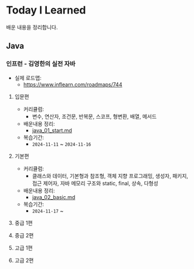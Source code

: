 # Today I Learned

배운 내용을 정리합니다.


## Java

### 인프런 - 김영한의 실전 자바
- 실제 로드맵:
  - https://www.inflearn.com/roadmaps/744

1. 입문편
   - 커리큘럼:
     - 변수, 연산자, 조건문, 반복문, 스코프, 형변환, 배열, 메서드
   - 배운내용 정리:
     - [java_01_start.md](java/java_01_start.md)
   - 복습기간:
     - `2024-11-11` ~ `2024-11-16`
2. 기본편
   - 커리큘럼:
     - 클래스와 데이터, 기본형과 참조형, 객체 지향 프로그래밍, 생성자, 패키지, 접근 제어자, 자바 메모리 구조와 static, final, 상속, 다형성
   - 배운내용 정리:
     - [java_02_basic.md](java/java_02_basic.md)
   - 복습기간:
     - `2024-11-17` ~

3. 중급 1편
4. 중급 2편
5. 고급 1편
6. 고급 2편